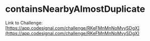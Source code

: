 # containsNearbyAlmostDuplicate

Link to Challenge: [https://app.codesignal.com/challenge/RKeFMnMnNoMvySDgX](https://app.codesignal.com/challenge/RKeFMnMnNoMvySDgX)